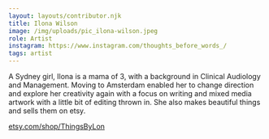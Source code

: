 ```yaml
---
layout: layouts/contributor.njk
title: Ilona Wilson
image: /img/uploads/pic_ilona-wilson.jpeg
role: Artist
instagram: https://www.instagram.com/thoughts_before_words_/
tags: artist
---
```

A Sydney girl, Ilona is a mama of 3, with a background in Clinical Audiology and Management. Moving to Amsterdam enabled her to change direction and explore her creativity again with a focus on writing and mixed media artwork with a little bit of editing thrown in. She also makes beautiful things and sells them on etsy.

[etsy.com/shop/ThingsByLon](https://www.etsy.com/shop/ThingsByLon)